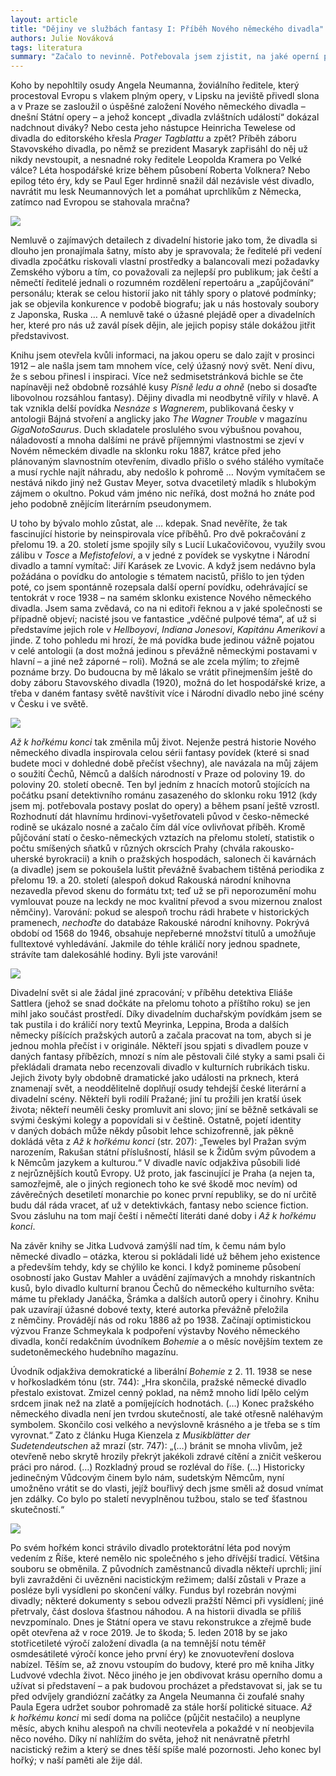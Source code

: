 ```yaml
---
layout: article
title: "Dějiny ve službách fantasy I: Příběh Nového německého divadla"
authors: Julie Nováková
tags: literatura
summary: "Začalo to nevinně. Potřebovala jsem zjistit, na jaké operní představení mohly zajít postavy příběhu v Praze počátkem prosince 1912 v tehdejším Novém německém divadle. Národní divadlo má svůj archiv online, ale ten mi pro tento účel pomoci nemohl. V Českém muzeu hudby mě nasměrovali k publikacím muzikoložky Jitky Ludvové, a tak jsem si půjčila její knihu Až k hořkému konci: pražské německé divadlo 1845–1945. A byla jsem ztracená."
---
```


Koho by nepohltily osudy Angela Neumanna, žoviálního ředitele, který procestoval Evropu s vlakem plným opery, v Lipsku na jeviště přivedl slona a v Praze se zasloužil o úspěšné založení Nového německého divadla – dnešní Státní opery – a jehož koncept „divadla zvláštních událostí“ dokázal nadchnout diváky? Nebo cesta jeho nástupce Heinricha Tewelese od divadla do editorského křesla _Prager Tagblattu_ a zpět? Příběh záboru Stavovského divadla, po němž se prezident Masaryk zapřisáhl do něj už nikdy nevstoupit, a nesnadné roky ředitele Leopolda Kramera po Velké válce? Léta hospodářské krize během působení Roberta Volknera? Nebo epilog této éry, kdy se Paul Eger hrdinně snažil dál nezávisle vést divadlo, navrátit mu lesk Neumannových let a pomáhat uprchlíkům z Německa, zatímco nad Evropou se stahovala mračna?

![](neue-deutsche-theater-p-fmt.jpg)

Nemluvě o zajímavých detailech z divadelní historie jako tom, že divadla si dlouho jen pronajímala šatny, místo aby je spravovala; že ředitelé při vedení divadla zpočátku riskovali vlastní prostředky a balancovali mezi požadavky Zemského výboru a tím, co považovali za nejlepší pro publikum; jak čeští a němečtí ředitelé jednali o rozumném rozdělení repertoáru a „zapůjčování“ personálu; kterak se celou historií jako nit táhly spory o platové podmínky; jak se objevila konkurence v podobě biografu; jak u nás hostovaly soubory z Japonska, Ruska … A nemluvě také o úžasné plejádě oper a divadelních her, které pro nás už zavál písek dějin, ale jejich popisy stále dokážou jitřit představivost.

Knihu jsem otevřela kvůli informaci, na jakou operu se dalo zajít v prosinci 1912 – ale našla jsem tam mnohem více, celý úžasný nový svět. Není divu, že s sebou přinesl i inspiraci. Více než sedmisetstránková bichle se čte napínavěji než obdobně rozsáhlé kusy _Písně ledu a ohně_ (nebo si dosaďte libovolnou rozsáhlou fantasy). Dějiny divadla mi neodbytně vířily v hlavě. A tak vznikla delší povídka _Nesnáze s Wagnerem_, publikovaná česky v antologii Bájná stvoření a anglicky jako _The Wagner Trouble_ v magazínu _GigaNotoSaurus_. Duch skladatele proslulého svou výbušnou povahou, náladovostí a mnoha dalšími ne právě příjemnými vlastnostmi se zjeví v Novém německém divadle na sklonku roku 1887, krátce před jeho plánovaným slavnostním otevřením, divadlo přišlo o svého stálého vymítače a musí rychle najít náhradu, aby nedošlo k pohromě … Novým vymítačem se nestává nikdo jiný než Gustav Meyer, sotva dvacetiletý mladík s hlubokým zájmem o okultno. Pokud vám jméno nic neříká, dost možná ho znáte pod jeho podobně znějícím literárním pseudonymem.

U toho by bývalo mohlo zůstat, ale … kdepak. Snad nevěříte, že tak fascinující historie by neinspirovala více příběhů. Pro dvě pokračování z přelomu 19. a 20. století jsme spojily síly s Lucií Lukačovičovou, využily svou zálibu v _Tosce_ a _Mefistofelovi_, a v jedné z povídek se vyskytne i Národní divadlo a tamní vymítač: Jiří Karásek ze Lvovic. A když jsem nedávno byla požádána o povídku do antologie s tématem nacistů, přišlo to jen týden poté, co jsem spontánně rozepsala další operní povídku, odehrávající se tentokrát v roce 1938 – na samém sklonku existence Nového německého divadla. Jsem sama zvědavá, co na ni editoři řeknou a v jaké společnosti se případně objeví; nacisté jsou ve fantastice „vděčné pulpové téma“, ať už si představíme jejich role v _Hellboyovi_, _Indiana Jonesovi_, _Kapitánu Amerikovi_ a jinde. Z toho pohledu mi hrozí, že má povídka bude jedinou vážně pojatou v celé antologii (a dost možná jedinou s převážně německými postavami v hlavní – a jiné než záporné – roli). Možná se ale zcela mýlím; to zřejmě poznáme brzy. Do budoucna by mě lákalo se vrátit přinejmenším ještě do doby záboru Stavovského divadla (1920), možná do let hospodářské krize, a třeba v daném fantasy světě navštívit více i Národní divadlo nebo jiné scény v Česku i ve světě.

![](orchestra-688190-960-72-fmt.jpg)

_Až k hořkému konci_ tak změnila můj život. Nejenže pestrá historie Nového německého divadla inspirovala celou sérii fantasy povídek (které si snad budete moci v dohledné době přečíst všechny), ale navázala na můj zájem o soužití Čechů, Němců a dalších národností v Praze od poloviny 19. do poloviny 20. století obecně. Ten byl jedním z hnacích motorů stojících na počátku psaní detektivního románu zasazeného do sklonku roku 1912 (kdy jsem mj. potřebovala postavy poslat do opery) a během psaní ještě vzrostl. Rozhodnutí dát hlavnímu hrdinovi-vyšetřovateli původ v česko-německé rodině se ukázalo nosné a začalo čím dál více ovlivňovat příběh. Kromě půjčování statí o česko-německých vztazích na přelomu století, statistik o počtu smíšených sňatků v různých okrscích Prahy (chvála rakousko-uherské byrokracii) a knih o pražských hospodách, salonech či kavárnách (a divadle) jsem se pokoušela luštit převážně švabachem tištěná periodika z přelomu 19. a 20. století (alespoň dokud Rakouská národní knihovna nezavedla převod skenu do formátu txt; teď už se při neporozumění mohu vymlouvat pouze na leckdy ne moc kvalitní převod a svou mizernou znalost němčiny). Varování: pokud se alespoň trochu rádi hrabete v historických pramenech, _nechoďte_ do databáze Rakouské národní knihovny. Pokrývá období od 1568 do 1946, obsahuje nepřeberné množství titulů a umožňuje fulltextové vyhledávání. Jakmile do téhle králičí nory jednou spadnete, strávíte tam dalekosáhlé hodiny. Byli jste varováni!

![](gustav-mahler-1909-fmt.jpg)

Divadelní svět si ale žádal jiné zpracování; v příběhu detektiva Eliáše Sattlera (jehož se snad dočkáte na přelomu tohoto a příštího roku) se jen mihl jako součást prostředí. Díky divadelním duchařským povídkám jsem se tak pustila i do králičí nory textů Meyrinka, Leppina, Broda a dalších německy píšících pražských autorů a začala pracovat na tom, abych si je jednou mohla přečíst i v originále. Někteří jsou spjati s divadlem pouze v daných fantasy příbězích, mnozí s ním ale pěstovali čilé styky a sami psali či překládali dramata nebo recenzovali divadlo v kulturních rubrikách tisku. Jejich životy byly obdobně dramatické jako události na prknech, která znamenají svět, a neoddělitelně doplňují osudy tehdejší české literární a divadelní scény. Někteří byli rodilí Pražané; jiní tu prožili jen kratší úsek života; někteří neuměli česky promluvit ani slovo; jiní se běžně setkávali se svými českými kolegy a popovídali si v češtině. Ostatně, pojetí identity v daných dobách může někdy působit lehce schizofrenně, jak pěkně dokládá věta z _Až k hořkému konci_ (str. 207): „Teweles byl Pražan svým narozením, Rakušan státní příslušností, hlásil se k Židům svým původem a k Němcům jazykem a kulturou.“ V divadle navíc odjakživa působili lidé z nejrůznějších koutů Evropy. Už proto, jak fascinující je Praha (a nejen ta, samozřejmě, ale o jiných regionech toho ke své škodě moc nevím) od závěrečných desetiletí monarchie po konec první republiky, se do ní určitě budu dál ráda vracet, ať už v detektivkách, fantasy nebo science fiction. Svou zásluhu na tom mají čeští i němečtí literáti dané doby i _Až k hořkému konci_.

Na závěr knihy se Jitka Ludvová zamýšlí nad tím, k čemu nám bylo německé divadlo – otázka, kterou si pokládali lidé už během jeho existence a především tehdy, kdy se chýlilo ke konci. I když pomineme působení osobností jako Gustav Mahler a uvádění zajímavých a mnohdy riskantních kusů, bylo divadlo kulturní branou Čechů do německého kulturního světa: máme tu překlady Janáčka, Šrámka a dalších autorů opery i činohry. Knihu pak uzavírají úžasné dobové texty, které autorka převážně přeložila z němčiny. Provádějí nás od roku 1886 až po 1938. Začínají optimistickou výzvou Franze Schmeykala k podpoření výstavby Nového německého divadla, končí redakčním úvodníkem _Bohemie_ a o měsíc novějším textem ze sudetoněmeckého hudebního magazínu.

Úvodník odjakživa demokratické a liberální _Bohemie_ z 2. 11. 1938 se nese v hořkosladkém tónu (str. 744): „Hra skončila, pražské německé divadlo přestalo existovat. Zmizel cenný poklad, na němž mnoho lidí lpělo celým srdcem jinak než na zlatě a pomíjejících hodnotách. (…) Konec pražského německého divadla není jen tvrdou skutečností, ale také otřesně naléhavým symbolem. Skončilo cosi velkého a nevýslovně krásného a je třeba se s tím vyrovnat.“ Zato z článku Huga Kienzela z _Musikblätter der Sudetendeutschen_ až mrazí (str. 747): „(…) bránit se mnoha vlivům, jež otevřeně nebo skrytě hrozily překrýt jakékoli zdravé cítění a zničit veškerou práci pro národ. (…) Rozkladný proud se rozléval do říše. (…) Historicky jedinečným Vůdcovým činem bylo nám, sudetským Němcům, nyní umožněno vrátit se do vlasti, jejíž bouřlivý dech jsme směli až dosud vnímat jen zdálky. Co bylo po staletí nevyplněnou tužbou, stalo se teď šťastnou skutečností.“

![](curtain-581826-1920-fmt.jpg)

Po svém hořkém konci strávilo divadlo protektorátní léta pod novým vedením z Říše, které nemělo nic společného s jeho dřívější tradicí. Většina souboru se obměnila. Z původních zaměstnanců divadla někteří uprchli; jiní byli zavražděni či uvězněni nacistickým režimem; další zůstali v Praze a posléze byli vysídleni po skončení války. Fundus byl rozebrán novými divadly; některé dokumenty s sebou odvezli pražští Němci při vysídlení; jiné přetrvaly, část doslova šťastnou náhodou. A na historii divadla se příliš nevzpomínalo. Dnes je Státní opera ve stavu rekonstrukce a zřejmě bude opět otevřena až v roce 2019. Je to škoda; 5. leden 2018 by se jako stotřicetileté výročí založení divadla (a na temnější notu téměř osmdesátileté výročí konce jeho první éry) ke znovuotevření doslova nabízel. Těším se, až znovu vstoupím do budovy, které pro mě kniha Jitky Ludvové vdechla život. Něco jiného je jen obdivovat krásu operního domu a užívat si představení – a pak budovou procházet a představovat si, jak se tu před odvíjely grandiózní začátky za Angela Neumanna či zoufalé snahy Paula Egera udržet soubor pohromadě za stále horší politické situace. _Až k hořkému konci_ mi sedí doma na poličce (půjčit nestačilo) a neuplyne měsíc, abych knihu alespoň na chvíli neotevřela a pokaždé v ní neobjevila něco nového. Díky ní nahlížím do světa, jehož nit nenávratně přetrhl nacistický režim a který se dnes těší spíše malé pozornosti. Jeho konec byl hořký; v naší paměti ale žije dál.

